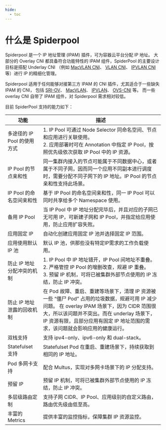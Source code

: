```yaml
---
hide:
  - toc
---
```


# 什么是 Spiderpool

Spiderpool 是一个 IP 地址管理 (IPAM) 插件，可为容器云平台分配 IP 地址。
大部分的 Overlay CNI 都具备符合功能特性的 IPAM 组件，SpiderPool 的主要设计目标是搭配 Underlay CNI
（例如 [MacVLAN CNI](https://github.com/containernetworking/plugins/tree/main/plugins/main/macvlan)、
[VLAN CNI](https://github.com/containernetworking/plugins/tree/main/plugins/main/vlan)、
[IPVLAN CNI](https://github.com/containernetworking/plugins/tree/main/plugins/main/ipvlan)等）进行 IP 的精细化管理。

Spiderpool 适用于任何能够对接第三方 IPAM 的 CNI 插件，尤其适合于一些缺失 IPAM 的 CNI，
包括 [SRI-OV](https://github.com/k8snetworkplumbingwg/sriov-cni)、
[MacVLAN](https://github.com/containernetworking/plugins/tree/main/plugins/main/macvlan)、
[IPVLAN](https://github.com/containernetworking/plugins/tree/main/plugins/main/ipvlan)、
[OVS-CNI](https://github.com/k8snetworkplumbingwg/ovs-cni) 等。
而一些 overlay CNI 自带了 IPAM 组件，对 Spiderpool 需求相对较低。

目前 SpiderPool 支持的能力如下：

| 功能                        | 描述                                                                                                                                                                                                                                                                         |
| --------------------------- | ---------------------------------------------------------------------------------------------------------------------------------------------------------------------------------------------------------------------------------------------------------------------------- |
| 多途径的 IP Pool 的使用方式 | 1. IP Pool 可通过 Node Selector 同命名空间、节点和应用进行关联使用。 <br />2. 应用部署时可在 Annotation 中指定 IP Pool，按照优先级依次获取 IP Pool 中的 IP 资源。                                                                                                              |
| IP Pool 的节点亲和性        | 同一集群内接入的节点可能属于不同数据中心，或者属于不同子网，因而同一个应用不同副本进行调度时，需要分配不同子网下的 IP 地址。IP Pool 的节点亲和性支持此场景。                                                                                                  |
| IP Pool 的命名空间亲和性    |  基于 IP Pool 的命名空间亲和性，同一 IP Pool 可以同时共享给多个 Namespace 使用。                                                                                                                                                                                          |
| 备用 IP Pool                | 当 IP Pool 中 IP 地址分配完毕后，并且对应的子网已无可用 IP，可新建子网和 IP Pool，并指定给应用使用，防止应用扩容失败。                                                                                                                                                      |
| 应用固定 IP                 | 自动化创建应用固定 IP 池并选择固定 IP 范围。                                                                                                                                                                                                                                 |
| 应用使用默认 IP 池                 | 默认 IP 池，供那些没有特定IP需求的工作负载使用。                                                                                                                                                                                                                                 |
| 防止 IP 地址分配冲突的机制  | 1. IP Pool 中 IP 地址错开，IP Pool 间地址不重叠。 <br />2. 严格管控 IP Pool 的增删改查，规避 IP 重叠。 <br />3. 预留 IP 机制，可将已被集群外部节点使用的 IP 冻结，防止 IP 冲突。                                                                                                  |
| 防止 IP 地址泄露的回收机制  | 在 Pod 故障、重启、重建等场景下，清理 IP 资源被一些 “僵尸 Pod” 占用的垃圾数据，规避可用 IP 减少问题。 在 overlay IPAM 场景下，因为 CIDR 范围很大，所以该问题并不突出。而在 underlay 场景下，IP 资源有限，且部分应用有固定 IP 地址范围的需求，该问题就会影响应用的健康运行。 |
| 双栈支持                    | 支持 ipv4-only、ipv6-only 和 dual-stack。                                                                                                                                                                                                                                    |
| Statefulset 支持            | Statefulset Pod 在重启、重建场景下，持续获取到相同的 IP 地址。                                                                                                                                                                                                                 |
| Pod 多网卡支持              | 配合 Multus，实现对多网卡场景下的 IP 分配支持。                                                                                                                                                                                                                                |
| 预留 IP                     | 预留 IP 机制，可将已被集群外部节点使用的 IP 冻结，防止 IP 冲突。                                                                                                                                                                                                               |
| 多层级路由定制              | 支持子网 CIDR、IP Pool、应用级别的自定义路由，路由优先级由低至高。                                                                                                                                                                                                            |
| 丰富的 Metrics              | 提供丰富的监控指标，保障集群 IP 资源监控。                                                                                                                                                                                                                                     |
